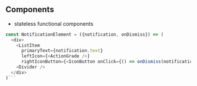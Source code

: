 ##  Components
* stateless functional components

```javascript
const NotificationElement = ({notification, onDismiss}) => (
  <div>
    <ListItem
      primaryText={notification.text}
      leftIcon={<ActionGrade />}
      rightIconButton={<IconButton onClick={() => onDismiss(notification)} tooltip="dismiss"><ActionDelete /></IconButton>}/>
    <Divider />
  </div>
)```
